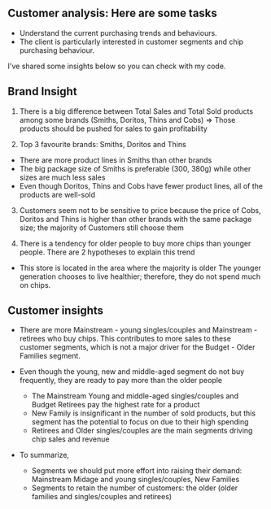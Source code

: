 ## Customer analysis: Here are some tasks
- Understand the current purchasing trends and behaviours. 
- The client is particularly interested in customer segments and chip purchasing behaviour.

I've shared some insights below so you can check with my code.

## Brand Insight
1. There is a big difference between Total Sales and Total Sold products among some brands (Smiths, Doritos, Thins and Cobs)
=> Those products should be pushed for sales to gain profitability

2. Top 3 favourite brands: Smiths, Doritos and Thins
- There are more product lines in Smiths than other brands
- The big package size of Smiths is preferable (300, 380g) while other sizes are much less sales
- Even though Doritos, Thins and Cobs have fewer product lines, all of the products are well-sold

3. Customers seem not to be sensitive to price because the price of Cobs, Doritos and Thins is higher than other brands with the same package size; the majority of Customers still choose them

4. There is a tendency for older people to buy more chips than younger people. There are 2 hypotheses to explain this trend
- This store is located in the area where the majority is older
The younger generation chooses to live healthier; therefore, they do not spend much on chips.


## Customer insights
- There are more Mainstream - young singles/couples and Mainstream - retirees who buy chips. This contributes to more sales to these customer segments, which is not a major driver for the Budget - Older Families segment.

- Even though the young, new and middle-aged segment do not buy frequently, they are ready to pay more than the older people
    + The Mainstream Young and middle-aged singles/couples and Budget Retirees pay the highest rate for a product
    + New Family is insignificant in the number of sold products, but this segment has the potential to focus on due to their high spending
    + Retirees and Older singles/couples are the main segments driving chip sales and revenue

- To summarize, 
    + Segments we should put more effort into raising their demand: Mainstream Midage and young singles/couples, New Families
    + Segments to retain the number of customers: the older (older families and singles/couples and retirees)
